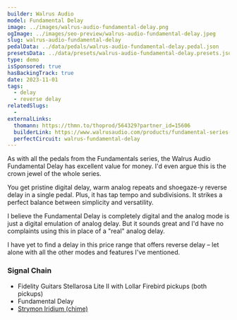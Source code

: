 ```yaml
---
builder: Walrus Audio
model: Fundamental Delay
image: ../images/walrus-audio-fundamental-delay.png
ogImage: ../images/seo-preview/walrus-audio-fundamental-delay.jpeg
slug: walrus-audio-fundamental-delay
pedalData: ../data/pedals/walrus-audio-fundamental-delay.pedal.json
presetsData: ../data/presets/walrus-audio-fundamental-delay.presets.json
type: demo
isSponsored: true
hasBackingTrack: true
date: 2023-11-01
tags:
  - delay
  - reverse delay
relatedSlugs:
  -
externalLinks:
  thomann: https://thmn.to/thoprod/564329?partner_id=15606
  builderLink: https://www.walrusaudio.com/products/fundamental-series-delay
  perfectCircuit: walrus-fundamental-delay
---
```


As with all the pedals from the Fundamentals series, the Walrus Audio Fundamental Delay has excellent value for money. I'd even argue this is the crown jewel of the whole series.

You get pristine digital delay, warm analog repeats and shoegaze-y reverse delay in a single pedal. Plus, it has tap tempo and subdivisions. It strikes a perfect balance between simplicity and versatility.

I believe the Fundamental Delay is completely digital and the analog mode is just a digital emulation of analog delay. But it sounds great and I'd have no complaints using this in place of a "real" analog delay.

I have yet to find a delay in this price range that offers reverse delay – let alone with all the other modes and features I've mentioned.

### Signal Chain

- Fidelity Guitars Stellarosa Lite II with Lollar Firebird pickups (both pickups)
- Fundamental Delay
- [Strymon Iridium (chime)](/demos/strymon-iridium)
